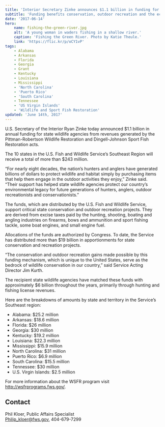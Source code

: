 ```yaml
---
title: 'Interior Secretary Zinke announces $1.1 billion in funding for state wildlife agencies;  more than $243 million to Southeast U.S.'
subtitle: 'Funding benefits conservation, outdoor recreation and the economy'
date: '2017-06-14'
hero:
    name: fishing-the-green-river.jpg
    alt: 'A young woman in waders fishing in a shallow river.'
    caption: 'Fishing the Green River. Photo by Katie Theule.'
    link: 'https://flic.kr/p/oCY1vP'
tags:
    - Alabama
    - Arkansas
    - Florida
    - Georgia
    - Grant
    - Kentucky
    - Louisiana
    - Mississippi
    - 'North Carolina'
    - 'Puerto Rico'
    - 'South Carolina'
    - Tennessee
    - 'US Virgin Islands'
    - 'Wildlife and Sport Fish Restoration'
updated: 'June 14th, 2017'
---
```


U.S. Secretary of the Interior Ryan Zinke today announced $1.1 billion in annual funding for state wildlife agencies from revenues generated by the Pittman-Robertson Wildlife Restoration and Dingell-Johnson Sport Fish Restoration acts. 

The 10 states in the U.S. Fish and Wildlife Service’s Southeast Region will receive a total of more than $243 million.

“For nearly eight decades, the nation’s hunters and anglers have generated billions of dollars to protect wildlife and habitat simply by purchasing items that help them engage in the outdoor activities they enjoy,” Zinke said. “Their support has helped state wildlife agencies protect our country’s environmental legacy for future generations of hunters, anglers, outdoor recreationists and conservationists.”

The funds, which are distributed by the U.S. Fish and Wildlife Service, support critical state conservation and outdoor recreation projects. They are derived from excise taxes paid by the hunting, shooting, boating and angling industries on firearms, bows and ammunition and sport fishing tackle, some boat engines, and small engine fuel.

Allocations of the funds are authorized by Congress. To date, the Service has distributed more than $19 billion in apportionments for state conservation and recreation projects.

“The conservation and outdoor recreation gains made possible by this funding mechanism, which is unique to the United States, serve as the bedrock of wildlife conservation in our country,” said Service Acting Director Jim Kurth.

The recipient state wildlife agencies have matched these funds with approximately $6 billion throughout the years, primarily through hunting and fishing license revenues.

Here are the breakdowns of amounts by state and territory in the Service’s Southeast region:

  - Alabama: $25.2 million
  - Arkansas: $18.6 million
  - Florida: $26 million
  - Georgia: $30 million
  - Kentucky: $19.2 million
  - Louisiana: $22.3 million
  - Mississippi: $15.9 million
  - North Carolina: $31 million
  - Puerto Rico: $6.9 million
  - South Carolina: $15.5 million
  - Tennessee: $30 million
  - U.S. Virgin Islands: $2.5 million

For more information about the WSFR program visit http://wsfrprograms.fws.gov/.

## Contact

Phil Kloer, Public Affairs Specialist  
[Philip_kloer@fws.gov](mailto:Philip_kloer@fws.gov), 404-679-7299
